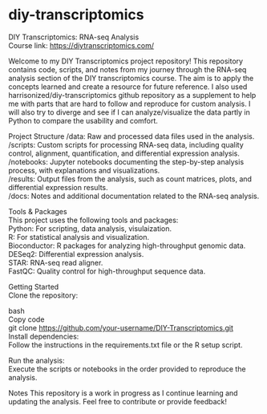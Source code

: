 # diy-transcriptomics
DIY Transcriptomics: RNA-seq Analysis  
Course link: https://diytranscriptomics.com/  


Welcome to my DIY Transcriptomics project repository! This repository contains code, scripts, and notes from my journey through the RNA-seq analysis section of the DIY transcriptomics course. The aim is to apply the concepts learned and create a resource for future reference. I also used harrisonized/diy-transcriptomics github repository as a supplement to help me with parts that are hard to follow and reproduce for custom analysis. 
I will also try to diverge and see if I can analyze/visualize the data partly in Python to compare the usability and comfort. 


Project Structure
/data: Raw and processed data files used in the analysis.  
/scripts: Custom scripts for processing RNA-seq data, including quality control, alignment, quantification, and differential expression analysis.  
/notebooks: Jupyter notebooks documenting the step-by-step analysis process, with explanations and visualizations.  
/results: Output files from the analysis, such as count matrices, plots, and differential expression results.  
/docs: Notes and additional documentation related to the RNA-seq analysis.  

Tools & Packages  
This project uses the following tools and packages:  
Python: For scripting, data analysis, visulaization.  
R: For statistical analysis and visualization.  
Bioconductor: R packages for analyzing high-throughput genomic data.  
DESeq2: Differential expression analysis.  
STAR: RNA-seq read aligner.  
FastQC: Quality control for high-throughput sequence data.  

Getting Started  
Clone the repository:  

bash  
Copy code  
git clone https://github.com/your-username/DIY-Transcriptomics.git  
Install dependencies:  
Follow the instructions in the requirements.txt file or the R setup script.  

Run the analysis:  
Execute the scripts or notebooks in the order provided to reproduce the analysis.  

Notes
This repository is a work in progress as I continue learning and updating the analysis.
Feel free to contribute or provide feedback!  

